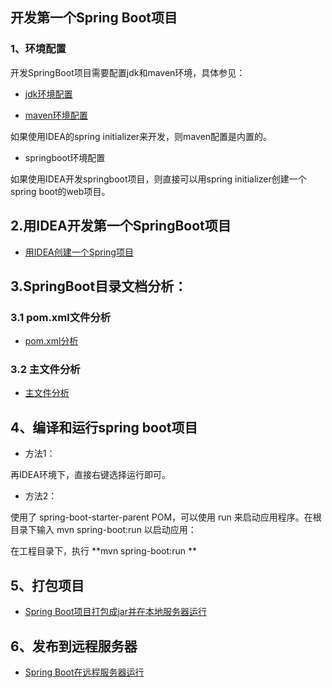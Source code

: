 
## 开发第一个Spring Boot项目

### 1、环境配置

开发SpringBoot项目需要配置jdk和maven环境，具体参见：

* [jdk环境配置](http://www.51gjie.com/java/43.html)

* [maven环境配置](https://www.runoob.com/maven/maven-setup.html)

如果使用IDEA的spring initializer来开发，则maven配置是内置的。

* springboot环境配置

如果使用IDEA开发springboot项目，则直接可以用spring initializer创建一个spring boot的web项目。

## 2.用IDEA开发第一个SpringBoot项目

* [用IDEA创建一个Spring项目](https://blog.csdn.net/u012561176/article/details/91039237)

## 3.SpringBoot目录文档分析：

### 3.1 pom.xml文件分析

* [pom.xml分析](https://github.com/geekist/developer_guide/blob/main/server/pom.md)

### 3.2 主文件分析

* [主文件分析](https://github.com/geekist/developer_guide/blob/main/server/springboot-file.md)

## 4、编译和运行spring boot项目

* 方法1：
 
再IDEA环境下，直接右键选择运行即可。

* 方法2：

使用了 spring-boot-starter-parent POM，可以使用 run 来启动应用程序。在根目录下输入 mvn spring-boot:run 以启动应用：

在工程目录下，执行 **mvn spring-boot:run **

## 5、打包项目

- [Spring Boot项目打包成jar并在本地服务器运行](https://github.com/geekist/developer_guide/blob/main/server/spring_jar.md)

## 6、发布到远程服务器

- [Spring Boot在远程服务器运行](https://github.com/geekist/developer_guide/blob/main/server/spring_jar_server.md)




